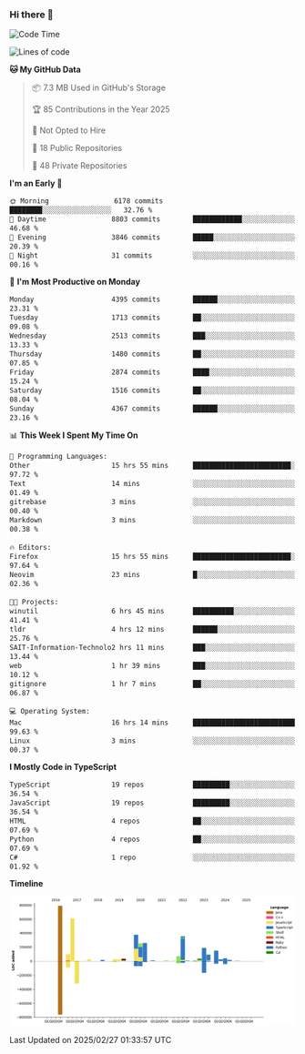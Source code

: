 ### Hi there 👋

<!--
**Clumsy-Coder/Clumsy-Coder** is a ✨ _special_ ✨ repository because its `README.md` (this file) appears on your GitHub profile.

Here are some ideas to get you started:

- 🔭 I’m currently working on ...
- 🌱 I’m currently learning ...
- 👯 I’m looking to collaborate on ...
- 🤔 I’m looking for help with ...
- 💬 Ask me about ...
- 📫 How to reach me: ...
- 😄 Pronouns: ...
- ⚡ Fun fact: ...
-->

<!-- anmol098/waka-readme-stats -->
<!--START_SECTION:waka-->
![Code Time](http://img.shields.io/badge/Code%20Time-1%2C180%20hrs%2022%20mins-blue)

![Lines of code](https://img.shields.io/badge/From%20Hello%20World%20I%27ve%20Written-3.5%20million%20lines%20of%20code-blue)

**🐱 My GitHub Data** 

> 📦 7.3 MB Used in GitHub's Storage 
 > 
> 🏆 85 Contributions in the Year 2025
 > 
> 🚫 Not Opted to Hire
 > 
> 📜 18 Public Repositories 
 > 
> 🔑 48 Private Repositories 
 > 
**I'm an Early 🐤** 

```text
🌞 Morning                6178 commits        ████████░░░░░░░░░░░░░░░░░   32.76 % 
🌆 Daytime                8803 commits        ████████████░░░░░░░░░░░░░   46.68 % 
🌃 Evening                3846 commits        █████░░░░░░░░░░░░░░░░░░░░   20.39 % 
🌙 Night                  31 commits          ░░░░░░░░░░░░░░░░░░░░░░░░░   00.16 % 
```
📅 **I'm Most Productive on Monday** 

```text
Monday                   4395 commits        ██████░░░░░░░░░░░░░░░░░░░   23.31 % 
Tuesday                  1713 commits        ██░░░░░░░░░░░░░░░░░░░░░░░   09.08 % 
Wednesday                2513 commits        ███░░░░░░░░░░░░░░░░░░░░░░   13.33 % 
Thursday                 1480 commits        ██░░░░░░░░░░░░░░░░░░░░░░░   07.85 % 
Friday                   2874 commits        ████░░░░░░░░░░░░░░░░░░░░░   15.24 % 
Saturday                 1516 commits        ██░░░░░░░░░░░░░░░░░░░░░░░   08.04 % 
Sunday                   4367 commits        ██████░░░░░░░░░░░░░░░░░░░   23.16 % 
```


📊 **This Week I Spent My Time On** 

```text
💬 Programming Languages: 
Other                    15 hrs 55 mins      ████████████████████████░   97.72 % 
Text                     14 mins             ░░░░░░░░░░░░░░░░░░░░░░░░░   01.49 % 
gitrebase                3 mins              ░░░░░░░░░░░░░░░░░░░░░░░░░   00.40 % 
Markdown                 3 mins              ░░░░░░░░░░░░░░░░░░░░░░░░░   00.38 % 

🔥 Editors: 
Firefox                  15 hrs 55 mins      ████████████████████████░   97.64 % 
Neovim                   23 mins             █░░░░░░░░░░░░░░░░░░░░░░░░   02.36 % 

🐱‍💻 Projects: 
winutil                  6 hrs 45 mins       ██████████░░░░░░░░░░░░░░░   41.41 % 
tldr                     4 hrs 12 mins       ██████░░░░░░░░░░░░░░░░░░░   25.76 % 
SAIT-Information-Technolo2 hrs 11 mins       ███░░░░░░░░░░░░░░░░░░░░░░   13.44 % 
web                      1 hr 39 mins        ███░░░░░░░░░░░░░░░░░░░░░░   10.12 % 
gitignore                1 hr 7 mins         ██░░░░░░░░░░░░░░░░░░░░░░░   06.87 % 

💻 Operating System: 
Mac                      16 hrs 14 mins      █████████████████████████   99.63 % 
Linux                    3 mins              ░░░░░░░░░░░░░░░░░░░░░░░░░   00.37 % 
```

**I Mostly Code in TypeScript** 

```text
TypeScript               19 repos            █████████░░░░░░░░░░░░░░░░   36.54 % 
JavaScript               19 repos            █████████░░░░░░░░░░░░░░░░   36.54 % 
HTML                     4 repos             ██░░░░░░░░░░░░░░░░░░░░░░░   07.69 % 
Python                   4 repos             ██░░░░░░░░░░░░░░░░░░░░░░░   07.69 % 
C#                       1 repo              ░░░░░░░░░░░░░░░░░░░░░░░░░   01.92 % 
```



**Timeline**

![Lines of Code chart](https://raw.githubusercontent.com/Clumsy-Coder/Clumsy-Coder/main/assets/bar_graph.png)


 Last Updated on 2025/02/27 01:33:57 UTC
<!--END_SECTION:waka-->

